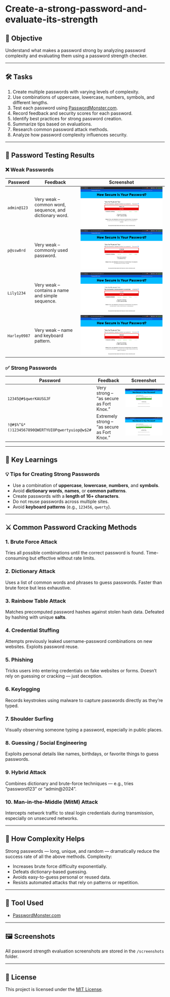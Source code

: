 # Create-a-strong-password-and-evaluate-its-strength

## 🧠 Objective

Understand what makes a password strong by analyzing password complexity and evaluating them using a password strength checker.

---

## 🛠️ Tasks

1. Create multiple passwords with varying levels of complexity.
2. Use combinations of uppercase, lowercase, numbers, symbols, and different lengths.
3. Test each password using [PasswordMonster.com](https://www.passwordmonster.com/).
4. Record feedback and security scores for each password.
5. Identify best practices for strong password creation.
6. Summarize tips based on evaluations.
7. Research common password attack methods.
8. Analyze how password complexity influences security.

---

## 🔎 Password Testing Results

### ❌ Weak Passwords

| Password     | Feedback | Screenshot |
|--------------|----------|------------|
| `admin@123`  | Very weak – common word, sequence, and dictionary word. | ![](admin@123.png) |
| `p@ssw0rd`   | Very weak – commonly used password. | ![](passw0rd.png) |
| `Lily1234`   | Very weak – contains a name and simple sequence. | ![](lily1234.png) |
| `Harley0987` | Very weak – name and keyboard pattern. | ![](harley0987.png) |

### ✅ Strong Passwords

| Password                          | Feedback | Screenshot |
|----------------------------------|----------|------------|
| `12345@#$qwerKAUSGJF`            | Very strong – “as secure as Fort Knox.” | ![](strong1.png) |
| `!@#$%^&*()1234567890QWERTYUIOPqwertyuiop@w$2#` | Extremely strong – “as secure as Fort Knox.” | ![](strong2.png) |

---

## 🧠 Key Learnings

### 💡 Tips for Creating Strong Passwords

- Use a combination of **uppercase**, **lowercase**, **numbers**, and **symbols**.
- Avoid **dictionary words**, **names**, or **common patterns**.
- Create passwords with a **length of 16+ characters**.
- Do not reuse passwords across multiple sites.
- Avoid **keyboard patterns** (e.g., `123456`, `qwerty`).

---

## ⚔️ Common Password Cracking Methods

### 1. **Brute Force Attack**
Tries all possible combinations until the correct password is found. Time-consuming but effective without rate limits.

### 2. **Dictionary Attack**
Uses a list of common words and phrases to guess passwords. Faster than brute force but less exhaustive.

### 3. **Rainbow Table Attack**
Matches precomputed password hashes against stolen hash data. Defeated by hashing with unique **salts**.

### 4. **Credential Stuffing**
Attempts previously leaked username-password combinations on new websites. Exploits password reuse.

### 5. **Phishing**
Tricks users into entering credentials on fake websites or forms. Doesn’t rely on guessing or cracking — just deception.

### 6. **Keylogging**
Records keystrokes using malware to capture passwords directly as they’re typed.

### 7. **Shoulder Surfing**
Visually observing someone typing a password, especially in public places.

### 8. **Guessing / Social Engineering**
Exploits personal details like names, birthdays, or favorite things to guess passwords.

### 9. **Hybrid Attack**
Combines dictionary and brute-force techniques — e.g., tries “password123” or “admin@2024”.

### 10. **Man-in-the-Middle (MitM) Attack**
Intercepts network traffic to steal login credentials during transmission, especially on unsecured networks.

---

## 🔐 How Complexity Helps

Strong passwords — long, unique, and random — dramatically reduce the success rate of all the above methods. Complexity:
- Increases brute force difficulty exponentially.
- Defeats dictionary-based guessing.
- Avoids easy-to-guess personal or reused data.
- Resists automated attacks that rely on patterns or repetition.

---

## 🧪 Tool Used

- [PasswordMonster.com](https://www.passwordmonster.com/)

---

## 🖼️ Screenshots

All password strength evaluation screenshots are stored in the `/screenshots` folder.

---

## 📜 License

This project is licensed under the [MIT License](LICENSE).
